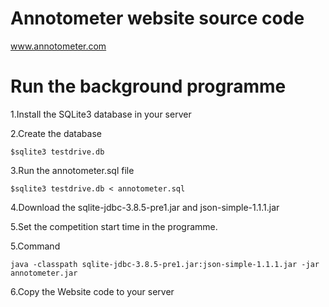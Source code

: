 # Annotometer website source code
www.annotometer.com
# Run the background programme
  1.Install the SQLite3 database in your server
  
  2.Create the database 
    
    $sqlite3 testdrive.db
    
  3.Run the annotometer.sql file
    
    $sqlite3 testdrive.db < annotometer.sql 
    
  4.Download the sqlite-jdbc-3.8.5-pre1.jar and json-simple-1.1.1.jar
  
  5.Set the competition start time in the programme.
  
  5.Command
    
    java -classpath sqlite-jdbc-3.8.5-pre1.jar:json-simple-1.1.1.jar -jar annotometer.jar 
    
  6.Copy the Website code to your server



